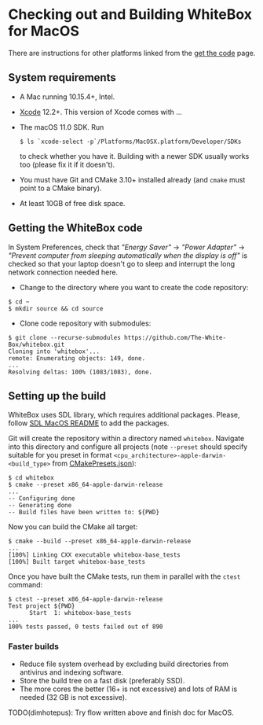 # Checking out and Building WhiteBox for MacOS

There are instructions for other platforms linked from the
[get the code](../get_the_code.md) page.

## System requirements

* A Mac running 10.15.4+, Intel.
* [Xcode](https://developer.apple.com/xcode/) 12.2+.  This version of Xcode
  comes with ...
* The macOS 11.0 SDK. Run

  ```shell
  $ ls `xcode-select -p`/Platforms/MacOSX.platform/Developer/SDKs
  ```

  to check whether you have it.  Building with a newer SDK usually works too
  (please fix it if it doesn't).
* You must have Git and CMake 3.10+ installed already (and `cmake` must point
  to a CMake binary).
* At least 10GB of free disk space.

## Getting the WhiteBox code

In System Preferences, check that *"Energy Saver"* -> *"Power Adapter"* ->
*"Prevent computer from sleeping automatically when the display is off"* is
checked so that your laptop doesn't go to sleep and interrupt the long network
connection needed here.

* Change to the directory where you want to create the code repository:
```
$ cd ~
$ mkdir source && cd source
```

* Clone code repository with submodules:
```
$ git clone --recurse-submodules https://github.com/The-White-Box/whitebox.git
Cloning into 'whitebox'...
remote: Enumerating objects: 149, done.
...
Resolving deltas: 100% (1083/1083), done.
```

## Setting up the build

WhiteBox uses SDL library, which requires additional packages.  Please, follow
[SDL MacOS README](../../deps/sdl/docs/README-macos.md) to add the packages.

Git will create the repository within a directory named `whitebox`.  Navigate
into this directory and configure all projects (note `--preset` should specify
suitable for you preset in format
`<cpu_architecture>-apple-darwin-<build_type>` from
[CMakePresets.json](../../CMakePresets.json)):

```
$ cd whitebox
$ cmake --preset x86_64-apple-darwin-release
...
-- Configuring done
-- Generating done
-- Build files have been written to: ${PWD}
```

Now you can build the CMake all target:

```
$ cmake --build --preset x86_64-apple-darwin-release
...
[100%] Linking CXX executable whitebox-base_tests
[100%] Built target whitebox-base_tests
```

Once you have built the CMake tests, run them in parallel with the `ctest`
command:

```
$ ctest --preset x86_64-apple-darwin-release
Test project ${PWD}
      Start  1: whitebox-base_tests
...
100% tests passed, 0 tests failed out of 890
```

### Faster builds

* Reduce file system overhead by excluding build directories from antivirus
  and indexing software.
* Store the build tree on a fast disk (preferably SSD).
* The more cores the better (16+ is not excessive) and lots of RAM is needed
  (32 GB is not excessive).

TODO(dimhotepus): Try flow written above and finish doc for MacOS.
